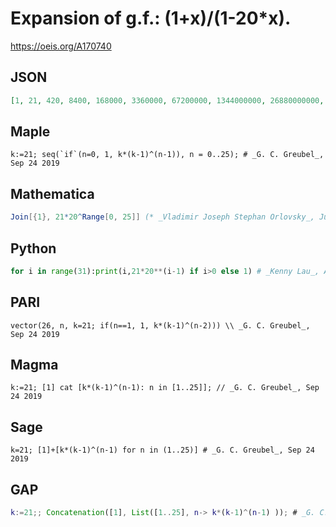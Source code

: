 # Expansion of g\.f\.: \(1\+x\)/\(1\-20\*x\)\.
https://oeis.org/A170740
## JSON
```JSON
[1, 21, 420, 8400, 168000, 3360000, 67200000, 1344000000, 26880000000, 537600000000, 10752000000000, 215040000000000, 4300800000000000, 86016000000000000, 1720320000000000000, 34406400000000000000, 688128000000000000000, 13762560000000000000000, 275251200000000000000000]
```
## Maple
```Maple
k:=21; seq(`if`(n=0, 1, k*(k-1)^(n-1)), n = 0..25); # _G. C. Greubel_, Sep 24 2019
```
## Mathematica
```Mathematica
Join[{1}, 21*20^Range[0, 25]] (* _Vladimir Joseph Stephan Orlovsky_, Jul 13 2011 *)
```
## Python
```Python
for i in range(31):print(i,21*20**(i-1) if i>0 else 1) # _Kenny Lau_, Aug 01 2017
```
## PARI
```PARI
vector(26, n, k=21; if(n==1, 1, k*(k-1)^(n-2))) \\ _G. C. Greubel_, Sep 24 2019
```
## Magma
```Magma
k:=21; [1] cat [k*(k-1)^(n-1): n in [1..25]]; // _G. C. Greubel_, Sep 24 2019
```
## Sage
```Sage
k=21; [1]+[k*(k-1)^(n-1) for n in (1..25)] # _G. C. Greubel_, Sep 24 2019
```
## GAP
```GAP
k:=21;; Concatenation([1], List([1..25], n-> k*(k-1)^(n-1) )); # _G. C. Greubel_, Sep 24 2019
```

